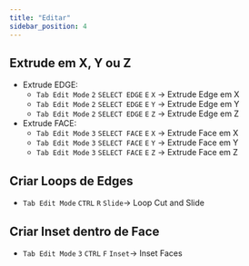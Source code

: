 ```yaml
---
title: "Editar"
sidebar_position: 4
---
```


## Extrude em X, Y ou Z
- Extrude EDGE:
    - `Tab Edit Mode` `2` `SELECT EDGE` `E` `X` -> Extrude Edge em X
    - `Tab Edit Mode` `2` `SELECT EDGE` `E` `Y` -> Extrude Edge em Y
    - `Tab Edit Mode` `2` `SELECT EDGE` `E` `Z` -> Extrude Edge em Z
- Extrude FACE:
    - `Tab Edit Mode` `3` `SELECT FACE` `E` `X` -> Extrude Face em X
    - `Tab Edit Mode` `3` `SELECT FACE` `E` `Y` -> Extrude Face em Y
    - `Tab Edit Mode` `3` `SELECT FACE` `E` `Z` -> Extrude Face em Z

## Criar Loops de Edges
- `Tab Edit Mode` `CTRL` `R` `Slide`-> Loop Cut and Slide

## Criar Inset dentro de Face
- `Tab Edit Mode` `3` `CTRL` `F` `Inset`-> Inset Faces
